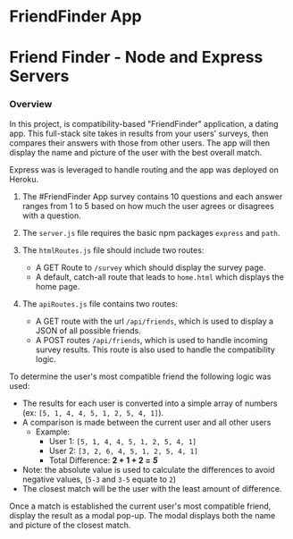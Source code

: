 # FriendFinder App

# Friend Finder - Node and Express Servers

### Overview

In this project, is compatibility-based "FriendFinder" application, a dating app. This full-stack site takes in results from your users' surveys, then compares their answers with those from other users. The app will then display the name and picture of the user with the best overall match.

Express was is leveraged to handle routing and the app was deployed on Heroku.

1. The #FriendFinder App survey contains 10 questions and each answer ranges from 1 to 5 based on how much the user agrees or disagrees with a question.

2. The `server.js` file requires the basic npm packages `express` and `path`.

3. The `htmlRoutes.js` file should include two routes:

   * A GET Route to `/survey` which should display the survey page.
   * A default, catch-all route that leads to `home.html` which displays the home page.

4. The `apiRoutes.js` file contains two routes:

   * A GET route with the url `/api/friends`, which is used to display a JSON of all possible friends.
   * A POST routes `/api/friends`, which is used to handle incoming survey results. This route is also used to handle the compatibility logic.


To determine the user's most compatible friend the following logic was used:

   * The results for each user is converted into a simple array of numbers (ex: `[5, 1, 4, 4, 5, 1, 2, 5, 4, 1]`).
   * A comparison is made between the current user and all other users  
     * Example:
       * User 1: `[5, 1, 4, 4, 5, 1, 2, 5, 4, 1]`
       * User 2: `[3, 2, 6, 4, 5, 1, 2, 5, 4, 1]`
       * Total Difference: **2 + 1 + 2 =** **_5_**
   * Note: the absolute value is used to calculate the differences to avoid negative values, (`5-3` and `3-5` equate to `2`)
   * The closest match will be the user with the least amount of difference.

Once a match is established the current user's most compatible friend, display the result as a modal pop-up. The modal displays both the name and picture of the closest match.

